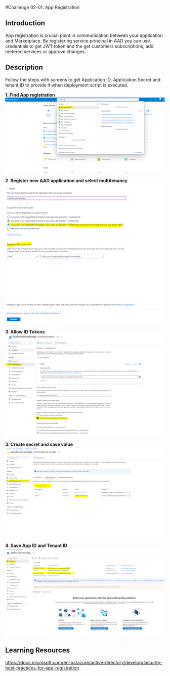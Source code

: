 #Challenge 02-01: App Registration

## Introduction
App registration is crucial point in communication between your application and Marketplace. By registering service principal in AAD you can use credentials to get JWT token and the get customers subscriptions, add metered services or approve changes.

## Description
Follow the steps with screens to get Application ID, Application Secret and tenant ID to provide it when deployment script is executed.

**1. Find App registration**
![Find App Regisdtration](images/aad_0.png)


**2. Register new AAD application and select multitenancy**
![Select multitenant](images/aad_1.png)

**3. Allow ID Tokens**
![Image 2](images/aad_2.png)

**3. Create secret and save value**
![Image 3](images/aad_3.png)

**4. Save App ID and Tenant ID**
![Image 4](images/aad_4.png)


## Learning Resources
https://docs.microsoft.com/en-us/azure/active-directory/develop/security-best-practices-for-app-registration
